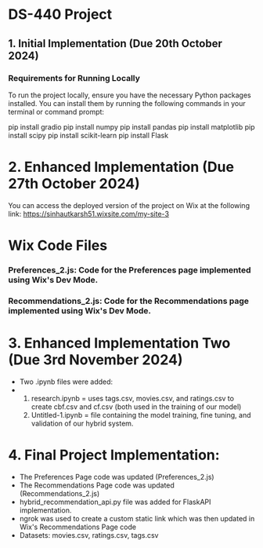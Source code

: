 # DS-440 Project

## 1. Initial Implementation (Due 20th October 2024)

### Requirements for Running Locally

To run the project locally, ensure you have the necessary Python packages installed. You can install them by running the following commands in your terminal or command prompt:

pip install gradio
pip install numpy
pip install pandas
pip install matplotlib
pip install scipy
pip install scikit-learn
pip install Flask

# 2. Enhanced Implementation (Due 27th October 2024)

You can access the deployed version of the project on Wix at the following link:
https://sinhautkarsh51.wixsite.com/my-site-3

# Wix Code Files

### Preferences_2.js: Code for the Preferences page implemented using Wix's Dev Mode.
### Recommendations_2.js: Code for the Recommendations page implemented using Wix's Dev Mode.

# 3. Enhanced Implementation Two (Due 3rd November 2024)

- Two .ipynb files were added:
- 1. research.ipynb = uses tags.csv, movies.csv, and ratings.csv to create cbf.csv and cf.csv (both used in the training of our model)
  2. Untitled-1.ipynb = file containing the model training, fine tuning, and validation of our hybrid system.

# 4. Final Project Implementation:

- The Preferences Page code was updated (Preferences_2.js)
- The Recommendations Page code was updated (Recommendations_2.js)
- hybrid_recommendation_api.py file was added for FlaskAPI implementation.
- ngrok was used to create a custom static link which was then updated in Wix's Recommendations Page code
- Datasets: movies.csv, ratings.csv, tags.csv
  
  

